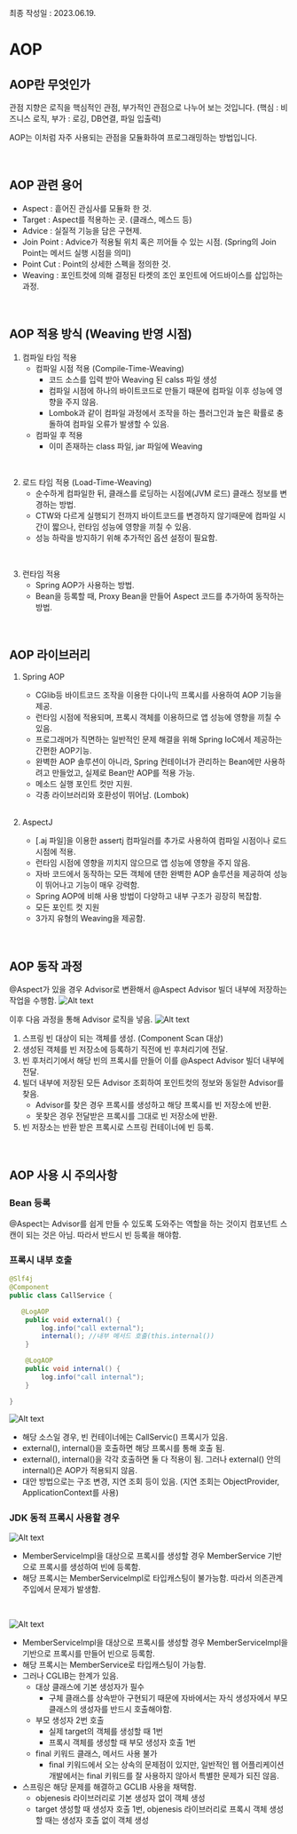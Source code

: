 최종 작성일 : 2023.06.19.</br>

# AOP

## AOP란 무엇인가

관점 지향은 로직을 핵심적인 관점, 부가적인 관점으로 나누어 보는 것입니다.
(핵심 : 비즈니스 로직, 부가 : 로깅, DB연결, 파일 입출력)

AOP는 이처럼 자주 사용되는 관점을 모듈화하여 프로그래밍하는 방법입니다.

<br/>

## AOP 관련 용어

- Aspect : 흩어진 관심사를 모듈화 한 것.
- Target : Aspect를 적용하는 곳. (클래스, 메스드 등)
- Advice : 실질적 기능을 담은 구현제.
- Join Point : Advice가 적용될 위치 혹은 끼어들 수 있는 시점. (Spring의 Join Point는 메서드 실행 시점을 의미)
- Point Cut : Point의 상세한 스펙을 정의한 것.
- Weaving : 포인트컷에 의해 결정된 타켓의 조인 포인트에 어드바이스를 삽입하는 과정.

<br/>

## AOP 적용 방식 (Weaving 반영 시점)

1.  컴파일 타임 적용
    - 컴파일 시점 적용 (Compile-Time-Weaving)
      - 코드 소스를 입력 받아 Weaving 된 calss 파일 생성
      - 컴파일 시점에 하나의 바이트코드로 만들기 때문에 컴파일 이후 성능에 영향을 주지 않음.
      - Lombok과 같이 컴파일 과정에서 조작을 하는 플러그인과 높은 확률로 충돌하여 컴파일 오류가 발생할 수 있음.
    - 컴파일 후 적용
      - 이미 존재하는 class 파일, jar 파일에 Weaving

<br/>

2. 로드 타임 적용 (Load-Time-Weaving)
   - 순수하게 컴파일한 뒤, 클래스를 로딩하는 시점에(JVM 로드) 클래스 정보를 변경하는 방법.
   - CTW와 다르게 실행되기 전까지 바이트코드를 변경하지 않기때문에 컴파일 시간이 짧으나, 런타임 성능에 영향을 끼칠 수 있음.
   - 성능 하락을 방지하기 위해 추가적인 옵션 설정이 필요함.

<br/>

3. 런타임 적용
   - Spring AOP가 사용하는 방법.
   - Bean을 등록할 때, Proxy Bean을 만들어 Aspect 코드를 추가하여 동작하는 방법.

<br/>

## AOP 라이브러리

1. Spring AOP

   - CGlib등 바이트코드 조작을 이용한 다이나믹 프록시를 사용하여 AOP 기능을 제공.
   - 런타임 시점에 적용되며, 프록시 객체를 이용하므로 앱 성능에 영향을 끼칠 수 있음.
   - 프로그래머가 직면하는 일반적인 문제 해결을 위해 Spring IoC에서 제공하는 간편한 AOP기능.
   - 완벽한 AOP 솔루션이 아니라, Spring 컨테이너가 관리하는 Bean에만 사용하려고 만들었고, 실제로 Bean만 AOP를 적용 가능.
   - 메소드 실행 포인트 컷만 지원.
   - 각종 라이브러리와 호환성이 뛰어남. (Lombok)

   <br/>

2. AspectJ
   - [.aj 파일]을 이용한 assertj 컴파일러를 추가로 사용하여 컴파일 시점이나 로드 시점에 적용.
   - 런타임 시점에 영향을 끼치지 않으므로 앱 성능에 영향을 주지 않음.
   - 자바 코드에서 동작하는 모든 객체에 댄한 완벽한 AOP 솔루션을 제공하여 성능이 뛰어나고 기능이 매우 강력함.
   - Spring AOP에 비해 사용 방법이 다양하고 내부 구조가 굉장히 복잡함.
   - 모든 포인트 컷 지원
   - 3가지 유형의 Weaving을 제공함.

<br/>

## AOP 동작 과정

@Aspect가 있을 경우 Advisor로 변환해서 @Aspect Advisor 빌더 내부에 저장하는 작업을 수행함.
![Alt text](image.png)

이후 다음 과정을 통해 Advisor 로직을 넣음.
![Alt text](image-1.png)

1. 스프링 빈 대상이 되는 객체를 생성. (Component Scan 대상)
2. 생성된 객체를 빈 저장소에 등록하기 직전에 빈 후처리기에 전달.
3. 빈 후처리기에서 해당 빈의 프록시를 만들어 이를 @Aspect Advisor 빌더 내부에 전달.
4. 빌더 내부에 저장된 모든 Advisor 조회하여 포인트컷의 정보와 동일한 Advisor를 찾음.
   - Advisor를 찾은 경우 프록시를 생성하고 해당 프록시를 빈 저장소에 반환.
   - 못찾은 경우 전달받은 프록시를 그대로 빈 저장소에 반환.
5. 빈 저장소는 반환 받은 프록시로 스프링 컨테이너에 빈 등록.

<br/>

## AOP 사용 시 주의사항

### Bean 등록

@Aspect는 Advisor를 쉽게 만들 수 있도록 도와주는 역할을 하는 것이지 컴포넌트 스캔이 되는 것은 아님. 따라서 반드시 빈 등록을 해야함.

### 프록시 내부 호출

```java
@Slf4j
@Component
public class CallService {

   @LogAOP
    public void external() {
        log.info("call external");
        internal(); //내부 메서드 호출(this.internal())
    }

    @LogAOP
    public void internal() {
        log.info("call internal");
    }

}
```

![Alt text](image-2.png)

- 해당 소스일 경우, 빈 컨테이너에는 CallServic() 프록시가 있음.
- external(), internal()을 호출하면 해당 프록시를 통해 호출 됨.
- external(), internal()을 각각 호출하면 둘 다 적용이 됨. 그러나 external() 안의 internal()은 AOP가 적용되지 않음.
- 대안 방법으로는 구조 변경, 지연 조회 등이 있음. (지연 조회는 ObjectProvider, ApplicationContext를 사용)

### JDK 동적 프록시 사용할 경우

![Alt text](image-3.png)

- MemberServiceImpl을 대상으로 프록시를 생성할 경우 MemberService 기반으로 프록시를 생성하여 빈에 등록함.
- 해당 프록시는 MemberServiceImpl로 타입캐스팅이 불가능함. 따라서 의존관계 주입에서 문제가 발생함.

<br/>

![Alt text](image-4.png)

- MemberServiceImpl을 대상으로 프록시를 생성할 경우 MemberServiceImpl을 기반으로 프록시를 만들어 빈으로 등록함.
- 해당 프록시는 MemberService로 타입캐스팅이 가능함.
- 그러나 CGLIB는 한계가 있음.
  - 대상 클래스에 기본 생성자가 필수
    - 구체 클래스를 상속받아 구현되기 때문에 자바에서는 자식 생성자에서 부모 클래스의 생성자를 반드시 호출해야함.
  - 부모 생성자 2번 호출
    - 실제 target의 객체를 생성할 때 1번
    - 프록시 객체를 생성할 때 부모 생성자 호출 1번
  - final 키워드 클래스, 메서드 사용 불가
    - final 키워드에서 오는 상속의 문제점이 있지만, 일반적인 웹 어플리케이션 개발에서는 final 키워드를 잘 사용하지 않아서 특별한 문제가 되진 않음.
- 스프링은 해당 문제를 해결하고 GCLIB 사용을 채택함.
  - objenesis 라이브러리로 기본 생성자 없이 객체 생성
  - target 생성할 때 생성자 호출 1번, objenesis 라이브러리로 프록시 객체 생성할 때는 생성자 호출 없이 객체 생성

<br/>
